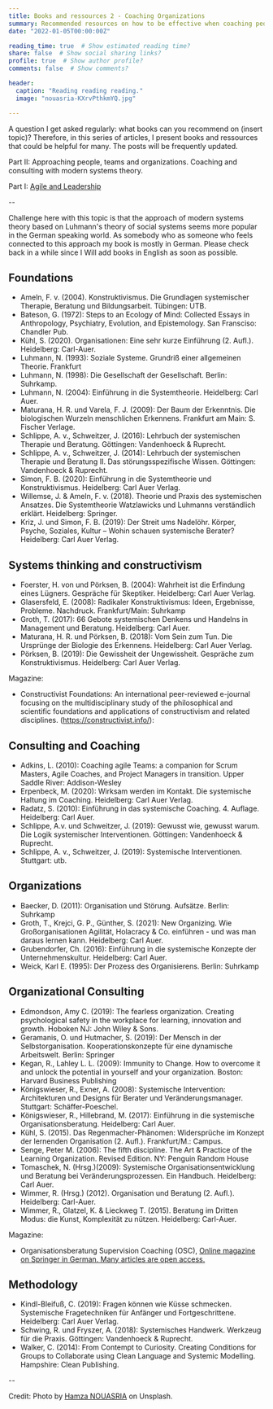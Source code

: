 ```yaml
---
title: Books and ressources 2 - Coaching Organizations  
summary: Recommended resources on how to be effective when coaching people or organizations.
date: "2022-01-05T00:00:00Z"

reading_time: true  # Show estimated reading time?
share: false  # Show social sharing links?
profile: true  # Show author profile?
comments: false  # Show comments?

header:
  caption: "Reading reading reading."
  image: "nouasria-KXrvPthkmYQ.jpg"

---
```


A question I get asked regularly: what books can you recommend on (insert topic)? Therefore, in this series of articles, I present books and ressources that could be helpful for many. The posts will be frequently updated. 

Part II: Approaching people, teams and organizations. Coaching and consulting with modern systems theory.

Part I: [Agile and Leadership](https://www.martinstahl.info/post/202110-books1-agileleadership/)

--

Challenge here with this topic is that the approach of modern systems theory based on Luhmann's theory of social systems seems more popular in the German speaking world. As somebody who as someone who feels connected to this approach my book is mostly in German. Please check back in a while since I Will add books in English as soon as possible.


## Foundations

- Ameln, F. v. (2004). Konstruktivismus. Die Grundlagen systemischer Therapie, Beratung und Bildungsarbeit. Tübingen: UTB.
- Bateson, G. (1972): Steps to an Ecology of Mind: Collected Essays in Anthropology, Psychiatry, Evolution, and Epistemology. San Fransciso: Chandler Pub.
- Kühl, S. (2020). Organisationen: Eine sehr kurze Einführung (2. Aufl.). Heidelberg: Carl-Auer.
- Luhmann, N. (1993): Soziale Systeme. Grundriß einer allgemeinen Theorie. Frankfurt
- Luhmann, N. (1998): Die Gesellschaft der Gesellschaft. Berlin: Suhrkamp.
- Luhmann, N. (2004): Einführung in die Systemtheorie. Heidelberg: Carl Auer.
- Maturana, H. R. und Varela, F. J. (2009): Der Baum der Erkenntnis. Die biologischen Wurzeln menschlichen Erkennens. Frankfurt am Main: S. Fischer Verlage.
- Schlippe, A. v., Schweitzer, J. (2016): Lehrbuch der systemischen Therapie und Beratung. Göttingen: Vandenhoeck & Ruprecht.
- Schlippe, A. v., Schweitzer, J. (2014): Lehrbuch der systemischen Therapie und Beratung II. Das störungsspezifische Wissen. Göttingen: Vandenhoeck & Ruprecht.
- Simon, F. B. (2020): Einführung in die Systemtheorie und Konstruktivismus. Heidelberg: Carl Auer Verlag.
- Willemse, J. & Ameln, F. v. (2018). Theorie und Praxis des systemischen Ansatzes. Die Systemtheorie Watzlawicks und Luhmanns verständlich erklärt. Heidelberg: Springer.
- Kriz, J. und Simon, F. B. (2019): Der Streit ums Nadelöhr. Körper, Psyche, Soziales, Kultur – Wohin schauen systemische Berater? Heidelberg: Carl Auer Verlag.

 

## Systems thinking and constructivism

- Foerster, H. von und Pörksen, B. (2004): Wahrheit ist die Erfindung eines Lügners. Gespräche für Skeptiker. Heidelberg: Carl Auer Verlag.
- Glasersfeld, E. (2008): Radikaler Konstruktivismus: Ideen, Ergebnisse, Probleme. Nachdruck. Frankfurt/Main: Suhrkamp
- Groth, T. (2017): 66 Gebote systemischen Denkens und Handelns in Management und Beratung. Heidelberg: Carl Auer.
- Maturana, H. R. und Pörksen, B. (2018): Vom Sein zum Tun. Die Ursprünge der Biologie des Erkennens. Heidelberg: Carl Auer Verlag.
- Pörksen, B. (2019): Die Gewissheit der Ungewissheit. Gespräche zum Konstruktivismus. Heidelberg: Carl Auer Verlag.

Magazine:

- Constructivist Foundations: An international peer-reviewed e-journal focusing on the multidisciplinary study of the philosophical and scientific foundations and applications of constructivism and related disciplines.  (https://constructivist.info/):



## Consulting and Coaching

- Adkins, L. (2010): Coaching agile Teams: a companion for Scrum Masters, Agile Coaches, and Project Managers in transition. Upper Saddle River: Addison-Wesley
- Erpenbeck, M. (2020): Wirksam werden im Kontakt. Die systemische Haltung im Coaching. Heidelberg: Carl Auer Verlag.
- Radatz, S. (2010): Einführung in das systemische Coaching. 4. Auflage. Heidelberg: Carl Auer.
- Schlippe, A.v. und Schweitzer, J. (2019): Gewusst wie, gewusst warum. Die Logik systemischer Interventionen. Göttingen: Vandenhoeck & Ruprecht.
- Schlippe, A. v., Schweitzer, J. (2019): Systemische Interventionen. Stuttgart: utb.


 
## Organizations

- Baecker, D. (2011): Organisation und Störung. Aufsätze. Berlin: Suhrkamp
- Groth, T., Krejci, G. P., Günther, S. (2021): New Organizing. Wie Großorganisationen Agilität, Holacracy & Co. einführen - und was man daraus lernen kann. Heidelberg: Carl Auer.
- Grubendorfer, Ch. (2016): Einführung in die systemische Konzepte der Unternehmenskultur. Heidelberg: Carl Auer.
- Weick, Karl E. (1995): Der Prozess des Organisierens. Berlin: Suhrkamp



## Organizational Consulting

- Edmondson, Amy C. (2019): The fearless organization. Creating psychological safety in the workplace for learning, innovation and growth. Hoboken NJ: John Wiley & Sons.
- Geramanis, O. und Hutmacher, S. (2019): Der Mensch in der Selbstorganisation. Kooperationskonzepte für eine dynamische Arbeitswelt. Berlin: Springer
- Kegan, R., Lahley L. L. (2009): Immunity to Change. How to overcome it and unlock the potential in yourself and your organization. Boston: Harvard Business Publishing
- Königswieser, R., Exner, A. (2008): Systemische Intervention: Architekturen und Designs für Berater und Veränderungsmanager. Stuttgart: Schäffer-Poeschel.
- Königswieser, R., Hillebrand, M. (2017): Einführung in die systemische Organisationsberatung. Heidelberg: Carl Auer.
- Kühl, S. (2015). Das Regenmacher-Phänomen: Widersprüche im Konzept der lernenden Organisation (2. Aufl.). Frankfurt/M.: Campus.
- Senge, Peter M. (2006): The fifth discipline. The Art & Practice of the Learning Organization. Revised Edition. NY: Penguin Random House
- Tomaschek, N. (Hrsg.)(2009): Systemische Organisationsentwicklung und Beratung bei Veränderungsprozessen. Ein Handbuch. Heidelberg: Carl Auer.
- Wimmer, R. (Hrsg.) (2012). Organisation und Beratung (2. Aufl.). Heidelberg: Carl-Auer.
- Wimmer, R., Glatzel, K. & Lieckweg T. (2015). Beratung im Dritten Modus: die Kunst, Komplexität zu nützen. Heidelberg: Carl-Auer.

Magazine:

- Organisationsberatung Supervision Coaching (OSC), [Online magazine on Springer in German. Many articles are open access.](https://www.springer.com/journal/11613)

 

## Methodology

- Kindl-Bleifuß, C. (2019): Fragen können wie Küsse schmecken. Systemische Fragetechniken für Anfänger und Fortgeschrittene. Heidelberg: Carl Auer Verlag.
- Schwing, R. und Fryszer, A. (2018): Systemisches Handwerk. Werkzeug für die Praxis. Göttingen: Vandenhoeck & Ruprecht.
- Walker, C. (2014): From Contempt to Curiosity. Creating Conditions for Groups to Collaborate using Clean Language and Systemic Modelling. Hampshire: Clean Publishing.

 


--

Credit: Photo by [Hamza NOUASRIA](https://unsplash.com/@hamza01nsr) on Unsplash.
